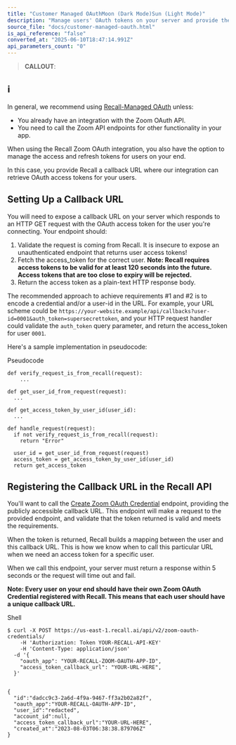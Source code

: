 ```yaml
---
title: "Customer Managed OAuthMoon (Dark Mode)Sun (Light Mode)"
description: "Manage users' OAuth tokens on your server and provide them to Recall"
source_file: "docs/customer-managed-oauth.html"
is_api_reference: "false"
converted_at: "2025-06-10T18:47:14.991Z"
api_parameters_count: "0"
---
```

> **CALLOUT**:

## ℹ️

In general, we recommend using [Recall-Managed OAuth](/docs/recall-managed-oauth.md) unless:
- You already have an integration with the Zoom OAuth API.
- You need to call the Zoom API endpoints for other functionality in your app.

When using the Recall Zoom OAuth integration, you also have the option to manage the access and refresh tokens for users on your end.

In this case, you provide Recall a callback URL where our integration can retrieve OAuth access tokens for your users.

## Setting Up a Callback URL

[](#setting-up-a-callback-url)

You will need to expose a callback URL on your server which responds to an HTTP GET request with the OAuth access token for the user you're connecting. Your endpoint should:

1.  Validate the request is coming from Recall. It is insecure to expose an unauthenticated endpoint that returns user access tokens!
2.  Fetch the access\_token for the correct user. **Note: Recall requires access tokens to be valid for at least 120 seconds into the future. Access tokens that are too close to expiry will be rejected.**
3.  Return the access token as a plain-text HTTP response body.

The recommended approach to achieve requirements #1 and #2 is to encode a credential and/or a user-id in the URL. For example, your URL scheme could be `https://your-website.example/api/callbacks?user-id=0001&auth_token=supersecrettoken`, and your HTTP request handler could validate the `auth_token` query parameter, and return the access\_token for user `0001`.

Here's a sample implementation in pseudocode:

Pseudocode

```
def verify_request_is_from_recall(request):
	...

def get_user_id_from_request(request):
  ...

def get_access_token_by_user_id(user_id):
  ...

def handle_request(request):
  if not verify_request_is_from_recall(request):
    return "Error"

  user_id = get_user_id_from_request(request)
  access_token = get_access_token_by_user_id(user_id)
  return get_access_token

```

## Registering the Callback URL in the Recall API

[](#registering-the-callback-url-in-the-recall-api)

You'll want to call the [Create Zoom OAuth Credential](/reference/zoom_oauth_credentials_create.md) endpoint, providing the publicly accessible callback URL. This endpoint will make a request to the provided endpoint, and validate that the token returned is valid and meets the requirements.

When the token is returned, Recall builds a mapping between the user and this callback URL. This is how we know when to call this particular URL when we need an access token for a specific user.

When we call this endpoint, your server must return a response within 5 seconds or the request will time out and fail.

**Note: Every user on your end should have their own Zoom OAuth Credential registered with Recall. This means that each user should have a unique callback URL.**

Shell

```
$ curl -X POST https://us-east-1.recall.ai/api/v2/zoom-oauth-credentials/
	-H 'Authorization: Token YOUR-RECALL-API-KEY'
 	-H 'Content-Type: application/json'
  -d '{
    "oauth_app": "YOUR-RECALL-ZOOM-OAUTH-APP-ID",
    "access_token_callback_url": "YOUR-URL-HERE",
  }'


{
  "id":"dadcc9c3-2a6d-4f9a-9467-ff3a2b02a82f",
  "oauth_app":"YOUR-RECALL-OAUTH-APP-ID",
  "user_id":"redacted",
  "account_id":null,
  "access_token_callback_url":"YOUR-URL-HERE",
  "created_at":"2023-08-03T06:38:38.879706Z"
}

```
